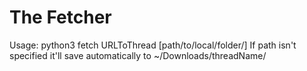 # The Fetcher
Usage: python3 fetch URLToThread [path/to/local/folder/]
If path isn't specified it'll save automatically to ~/Downloads/threadName/
